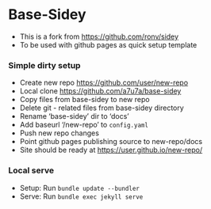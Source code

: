 # Base-Sidey
- This is a fork from https://github.com/ronv/sidey
- To be used with github pages as quick setup template

### Simple dirty setup
- Create new repo https://github.com/user/new-repo
- Local clone https://github.com/a7u7a/base-sidey
- Copy files from base-sidey to new repo
- Delete git - related files from base-sidey directory
- Rename ‘base-sidey’ dir to ‘docs’
- Add baseurl ‘/new-repo’ to `config.yaml`
- Push new repo changes
- Point github pages publishing source to new-repo/docs
- Site should be ready at https://user.github.io/new-repo/

### Local serve
- Setup: Run `bundle update --bundler`
- Serve: Run `bundle exec jekyll serve`
